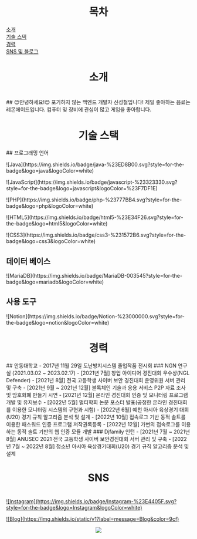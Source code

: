   <div align="center">
    <!-- 목차 -->
    <h1>목차</h1>
  </div>

  [소개](#소개)   
  [기술 스택](#기술-스택)   
  [경력](#경력)   
  [SNS 및 블로그](#SNS)   

 <div align="center">
   <!-- 소개 -->
   <h1>소개<h1>
 </div>
  ## 😊안녕하세요!😊
  포기하지 않는 백엔드 개발자 신성철입니다!
  제일 좋아하는 음료는 레몬에이드입니다.   
  컴퓨터 및 장비에 관심이 많고 게임을 좋아합니다.
    
  <div align="center">
    <!-- 기술 스택 -->
    <h1>기술 스택</h1>
  </div>
  ## 프로그래밍 언어
  <p>![Java](https://img.shields.io/badge/java-%23ED8B00.svg?style=for-the-badge&logo=java&logoColor=white)</p>
  <p>![JavaScript](https://img.shields.io/badge/javascript-%23323330.svg?style=for-the-badge&logo=javascript&logoColor=%23F7DF1E)</p>
  <p>![PHP](https://img.shields.io/badge/php-%23777BB4.svg?style=for-the-badge&logo=php&logoColor=white)</p>
  <p>![HTML5](https://img.shields.io/badge/html5-%23E34F26.svg?style=for-the-badge&logo=html5&logoColor=white)</p>
  <p>![CSS3](https://img.shields.io/badge/css3-%231572B6.svg?style=for-the-badge&logo=css3&logoColor=white)</p>
  
  ## 데이터 베이스
  <p>![MariaDB](https://img.shields.io/badge/MariaDB-003545?style=for-the-badge&logo=mariadb&logoColor=white)</p>
  
  ## 사용 도구
  <p>![Notion](https://img.shields.io/badge/Notion-%23000000.svg?style=for-the-badge&logo=notion&logoColor=white)</p>
  
    
  <div align="center">
  <!-- 경력 -->
  <h1>경력</h1>
  </div>
  ## 안동대학교
  - 2017년 11월 29일 도난방지시스템 졸업작품 전시회
  ### NGN 연구실 (2021.03.02 ~ 2023.02.17)
  - [2021년 7월] 창업 아이디어 경진대회 우수상(NGL Defender)
  - [2021년 8월] 전국 고등학생 사이버 보안 경진대회 운영위원 서버 관리 및 구축
  - [2021년 9월 ~ 2021년 12월] 블록체인 기술과 응용 서비스 P2P 자료 조사 및 암호화폐 만들기 시연
  - [2021년 12월] 온라인 경진대회 인증 및 모니터링 프로그램 개발 및 유지보수
  - [2022년 5월] 멀티학회 논문 포스터 발표(공정한 온라인 경진대회를 이용한 모니터링 시스템의 구현과 시험)
  - [2022년 6월] 예천 아시아 육상경기 대회(U20) 경기 규칙 알고리즘 분석 및 설계
  - [2022년 10월] 접속로그 기반 동적 솔트를 이용한 패스워드 인증 프로그램 저작권록등록
  - [2022년 12월] 가변의 접속로그를 이용하는 동적 솔트 기반의 웹 인증 모듈 개발
  ### Djfamily 인턴
  - [2021년 7월 ~ 2021년 8월] ANUSEC 2021 전국 고등학생 사이버 보안경진대회 서버 관리 및 구축
  - [2022년 7월 ~ 2022년 8월] 청소년 아시아 육상경기대회(U20) 경기 규칙 알고리즘 분석 및 설계

  <div align="center">
    <!-- SNS -->
    <h1>SNS<h1>
  </div>  
  <p><a href="https://www.instagram.com/_seongcheol_/">![Instagram](https://img.shields.io/badge/Instagram-%23E4405F.svg?style=for-the-badge&logo=Instagram&logoColor=white)</a></p>
  <p><a href="https://holy-season.tistory.com/">![Blog](https://img.shields.io/static/v1?label=message=Blog&color=9cf)</a></p>
  

<p align="center"> 
  <img src="https://github-readme-stats.vercel.app/api?username=ShinSeongCheol&theme=vue&show_icons=true"/></a>
</p>

<!-- Introduction
============
## Hi, I'm Shinseongcheol!!
![header](https://capsule-render.vercel.app/api?type=waving&color=timeAuto&height=400&text=ShinSeongCheol&animation=fadeIn&fontSize=100&fontColor=d6ace6&rotate=+10)   
## My Github Infomation
### Github stats
[![Anurag's GitHub stats](https://github-readme-stats.vercel.app/api?username=ShinSeongCheol&show_icons=true&theme=dracula)](https://github.com/anuraghazra/github-readme-stats)   
## My Preferred Language
> * java   
## Self Introduction   
- 👋 Hi, I’m @ShinSeongCheol
- 👀 I’m interested in Computer...
- 🌱 I’m currently learning Java and Network , spring...
- 💞️ I’m looking to collaborate on Friend...
- 📫 How to reach me ...
ShinSeongCheol/ShinSeongCheol is a ✨ special ✨ repository because its `README.md` (this file) appears on your GitHub profile.
You can click the Preview link to take a look at your changes.
--->
